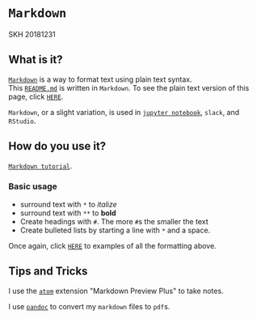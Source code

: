 # `Markdown`
SKH 20181231

## What is it?

[`Markdown`](https://en.wikipedia.org/wiki/Markdown) is a way to format text using plain text syntax.  
This [`README.md`](README.md) is written in `Markdown`.
To see the plain text version of this page, click [`HERE`](https://raw.githubusercontent.com/skhilton/hello-world/master/markdown/README.md).

`Markdown`, or a slight variation, is used in [`jupyter notebook`](../jupyter_notebook/README.md), `slack`, and `RStudio`.

## How do you use it?

[`Markdown tutorial`](https://github.com/adam-p/markdown-here/wiki/Markdown-Cheatsheet).

### Basic usage

* surround text with `*` to *italize*  
* surround text with `**` to **bold**
* Create headings with `#`. The more `#`s the smaller the text
* Create bulleted lists by starting a line with `*` and a space.

Once again, click [`HERE`](https://raw.githubusercontent.com/skhilton/hello-world/master/markdown/README.md) to examples of all the formatting above.

## Tips and Tricks

I use the [`atom`](../atom/README.md) extension "Markdown Preview Plus" to take notes.

I use [`pandoc`](../pandoc/README.md) to convert my `markdown` files to `pdf`s.
